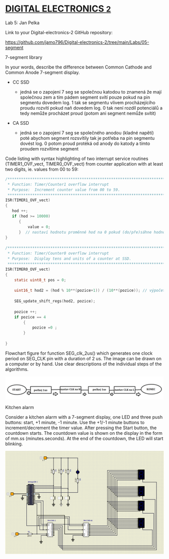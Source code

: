 # [DIGITAL ELECTRONICS <font size="5"> 2 </font>](https://github.com/jamo796/Digital-electronics-2/)
 
Lab 5: Jan Pelka

Link to your Digital-electronics-2 GitHub repository:

https://github.com/jamo796/Digital-electronics-2/tree/main/Labs/05-segment

7-segment library

   In your words, describe the difference between Common Cathode and Common Anode 7-segment display.
    
   - CC SSD
      - jedná se o zapojení 7 seg se společnou katodou
      to znamená že mají společnou zem a tím pádem segment svítí pouze pokud na pin segmentu dovedem log. 1 tak se segmentu vlivem procházejícího proudu rozvítí pokud naň dovedem log. 0 tak není rozdíl potenciálů a tedy nemůže procházet proud (potom ani segment nemůže svítit)

   - CA SSD
      - jedná se o zapojení 7 seg se společného anodou (kladné napětí) poté abychom segment rozsvítily tak je potřeba na pin segmentu dovést log. 0 potom proud protéká od anody do katody a tímto proudem rozvítíme segment

   Code listing with syntax highlighting of two interrupt service routines (TIMER1_OVF_vect, TIMER0_OVF_vect) from counter application with at least two digits, ie. values from 00 to 59:

```c
/**********************************************************************
 * Function: Timer/Counter1 overflow interrupt
 * Purpose:  Increment counter value from 00 to 59.
 **********************************************************************/
ISR(TIMER1_OVF_vect)
{
   hod ++;
   if (hod >= 10000)
      {
          value = 0;
      }  // nastaví hodnotu proměnné hod na 0 pokud (do/pře)sáhne hodnotu 10 000
}

/**********************************************************************
 * Function: Timer/Counter0 overflow interrupt
 * Purpose:  Display tens and units of a counter at SSD.
 **********************************************************************/
ISR(TIMER0_OVF_vect)
{
    static uint8_t pos = 0;
    
    uint16_t hod2 = (hod % 10**(pozice+1)) / (10**(pozice)); // výpočet hodnoty kterou zobrazí

    SEG_update_shift_regs(hod2, pozice);

    pozice ++;
    if pozice == 4
        {
            pozice =0 ;
        }

}
```



Flowchart figure for function SEG_clk_2us() which generates one clock period on SEG_CLK pin with a duration of 2 us. The image can be drawn on a computer or by hand. Use clear descriptions of the individual steps of the algorithms.

  ![your figure](https://github.com/jamo796/Digital-electronics-2/blob/main/Labs/05-segment/strukturogram%20cloku.png)

Kitchen alarm

Consider a kitchen alarm with a 7-segment display, one LED and three push buttons: start, +1 minute, -1 minute. Use the +1/-1 minute buttons to increment/decrement the timer value. After pressing the Start button, the countdown starts. The countdown value is shown on the display in the form of mm.ss (minutes.seconds). At the end of the countdown, the LED will start blinking.

  ![your figure](https://github.com/jamo796/Digital-electronics-2/blob/main/Labs/05-segment/schema.png)

